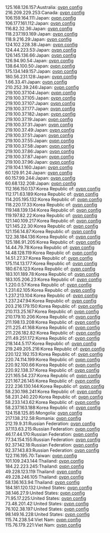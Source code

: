 125.168.126.157:Australia: [ovpn config](vpn/125_168_126_157.ovpn)  
216.209.229.253:Canada: [ovpn config](vpn/216_209_229_253.ovpn)  
106.159.164.111:Japan: [ovpn config](vpn/106_159_164_111.ovpn)  
106.177.161.112:Japan: [ovpn config](vpn/106_177_161_112.ovpn)  
116.82.32.36:Japan: [ovpn config](vpn/116_82_32_36.ovpn)  
118.237.193.169:Japan: [ovpn config](vpn/118_237_193_169.ovpn)  
118.9.216.29:Japan: [ovpn config](vpn/118_9_216_29.ovpn)  
124.102.228.38:Japan: [ovpn config](vpn/124_102_228_38.ovpn)  
124.44.223.53:Japan: [ovpn config](vpn/124_44_223_53.ovpn)  
126.145.136.66:Japan: [ovpn config](vpn/126_145_136_66.ovpn)  
126.94.90.54:Japan: [ovpn config](vpn/126_94_90_54.ovpn)  
138.64.100.50:Japan: [ovpn config](vpn/138_64_100_50.ovpn)  
175.134.149.157:Japan: [ovpn config](vpn/175_134_149_157.ovpn)  
180.56.231.128:Japan: [ovpn config](vpn/180_56_231_128.ovpn)  
1.66.33.41:Japan: [ovpn config](vpn/1_66_33_41.ovpn)  
210.252.39.246:Japan: [ovpn config](vpn/210_252_39_246.ovpn)  
219.100.37.104:Japan: [ovpn config](vpn/219_100_37_104.ovpn)  
219.100.37.105:Japan: [ovpn config](vpn/219_100_37_105.ovpn)  
219.100.37.107:Japan: [ovpn config](vpn/219_100_37_107.ovpn)  
219.100.37.177:Japan: [ovpn config](vpn/219_100_37_177.ovpn)  
219.100.37.182:Japan: [ovpn config](vpn/219_100_37_182.ovpn)  
219.100.37.19:Japan: [ovpn config](vpn/219_100_37_19.ovpn)  
219.100.37.31:Japan: [ovpn config](vpn/219_100_37_31.ovpn)  
219.100.37.49:Japan: [ovpn config](vpn/219_100_37_49.ovpn)  
219.100.37.51:Japan: [ovpn config](vpn/219_100_37_51.ovpn)  
219.100.37.55:Japan: [ovpn config](vpn/219_100_37_55.ovpn)  
219.100.37.58:Japan: [ovpn config](vpn/219_100_37_58.ovpn)  
219.100.37.86:Japan: [ovpn config](vpn/219_100_37_86.ovpn)  
219.100.37.87:Japan: [ovpn config](vpn/219_100_37_87.ovpn)  
219.100.37.96:Japan: [ovpn config](vpn/219_100_37_96.ovpn)  
219.104.1.160:Japan: [ovpn config](vpn/219_104_1_160.ovpn)  
60.129.91.24:Japan: [ovpn config](vpn/60_129_91_24.ovpn)  
60.157.99.244:Japan: [ovpn config](vpn/60_157_99_244.ovpn)  
60.68.132.208:Japan: [ovpn config](vpn/60_68_132_208.ovpn)  
112.166.150.137:Korea Republic of: [ovpn config](vpn/112_166_150_137.ovpn)  
112.171.63.189:Korea Republic of: [ovpn config](vpn/112_171_63_189.ovpn)  
114.205.195.132:Korea Republic of: [ovpn config](vpn/114_205_195_132.ovpn)  
118.220.17.33:Korea Republic of: [ovpn config](vpn/118_220_17_33.ovpn)  
119.148.139.134:Korea Republic of: [ovpn config](vpn/119_148_139_134.ovpn)  
119.197.82.22:Korea Republic of: [ovpn config](vpn/119_197_82_22.ovpn)  
121.140.109.217:Korea Republic of: [ovpn config](vpn/121_140_109_217.ovpn)  
121.145.22.30:Korea Republic of: [ovpn config](vpn/121_145_22_30.ovpn)  
121.156.14.87:Korea Republic of: [ovpn config](vpn/121_156_14_87.ovpn)  
122.38.184.136:Korea Republic of: [ovpn config](vpn/122_38_184_136.ovpn)  
125.186.91.205:Korea Republic of: [ovpn config](vpn/125_186_91_205.ovpn)  
14.44.79.78:Korea Republic of: [ovpn config](vpn/14_44_79_78.ovpn)  
14.48.128.119:Korea Republic of: [ovpn config](vpn/14_48_128_119.ovpn)  
14.51.27.37:Korea Republic of: [ovpn config](vpn/14_51_27_37.ovpn)  
175.114.13.177:Korea Republic of: [ovpn config](vpn/175_114_13_177.ovpn)  
180.67.6.123:Korea Republic of: [ovpn config](vpn/180_67_6_123.ovpn)  
183.101.189.78:Korea Republic of: [ovpn config](vpn/183_101_189_78.ovpn)  
183.105.206.23:Korea Republic of: [ovpn config](vpn/183_105_206_23.ovpn)  
1.220.0.57:Korea Republic of: [ovpn config](vpn/1_220_0_57.ovpn)  
1.231.62.105:Korea Republic of: [ovpn config](vpn/1_231_62_105.ovpn)  
1.237.213.104:Korea Republic of: [ovpn config](vpn/1_237_213_104.ovpn)  
1.237.247.94:Korea Republic of: [ovpn config](vpn/1_237_247_94.ovpn)  
203.216.179.150:Korea Republic of: [ovpn config](vpn/203_216_179_150.ovpn)  
210.113.25.167:Korea Republic of: [ovpn config](vpn/210_113_25_167.ovpn)  
210.179.10.206:Korea Republic of: [ovpn config](vpn/210_179_10_206.ovpn)  
211.198.13.208:Korea Republic of: [ovpn config](vpn/211_198_13_208.ovpn)  
211.225.41.168:Korea Republic of: [ovpn config](vpn/211_225_41_168.ovpn)  
211.226.182.82:Korea Republic of: [ovpn config](vpn/211_226_182_82.ovpn)  
211.49.251.172:Korea Republic of: [ovpn config](vpn/211_49_251_172.ovpn)  
218.144.5.117:Korea Republic of: [ovpn config](vpn/218_144_5_117.ovpn)  
219.249.205.216:Korea Republic of: [ovpn config](vpn/219_249_205_216.ovpn)  
220.122.192.153:Korea Republic of: [ovpn config](vpn/220_122_192_153.ovpn)  
220.74.114.199:Korea Republic of: [ovpn config](vpn/220_74_114_199.ovpn)  
220.92.100.66:Korea Republic of: [ovpn config](vpn/220_92_100_66.ovpn)  
220.92.138.37:Korea Republic of: [ovpn config](vpn/220_92_138_37.ovpn)  
221.165.54.237:Korea Republic of: [ovpn config](vpn/221_165_54_237.ovpn)  
221.167.26.145:Korea Republic of: [ovpn config](vpn/221_167_26_145.ovpn)  
222.236.130.144:Korea Republic of: [ovpn config](vpn/222_236_130_144.ovpn)  
58.230.198.241:Korea Republic of: [ovpn config](vpn/58_230_198_241.ovpn)  
58.231.240.220:Korea Republic of: [ovpn config](vpn/58_231_240_220.ovpn)  
58.233.143.62:Korea Republic of: [ovpn config](vpn/58_233_143_62.ovpn)  
58.237.163.188:Korea Republic of: [ovpn config](vpn/58_237_163_188.ovpn)  
124.158.125.85:Mongolia: [ovpn config](vpn/124_158_125_85.ovpn)  
217.138.212.58:Romania: [ovpn config](vpn/217_138_212_58.ovpn)  
212.19.9.31:Russian Federation: [ovpn config](vpn/212_19_9_31.ovpn)  
37.113.63.215:Russian Federation: [ovpn config](vpn/37_113_63_215.ovpn)  
46.17.44.170:Russian Federation: [ovpn config](vpn/46_17_44_170.ovpn)  
77.34.154.155:Russian Federation: [ovpn config](vpn/77_34_154_155.ovpn)  
92.37.142.18:Russian Federation: [ovpn config](vpn/92_37_142_18.ovpn)  
92.37.143.83:Russian Federation: [ovpn config](vpn/92_37_143_83.ovpn)  
122.116.195.70:Taiwan: [ovpn config](vpn/122_116_195_70.ovpn)  
101.109.243.144:Thailand: [ovpn config](vpn/101_109_243_144.ovpn)  
184.22.223.245:Thailand: [ovpn config](vpn/184_22_223_245.ovpn)  
49.228.123.119:Thailand: [ovpn config](vpn/49_228_123_119.ovpn)  
49.228.246.105:Thailand: [ovpn config](vpn/49_228_246_105.ovpn)  
58.136.163.94:Thailand: [ovpn config](vpn/58_136_163_94.ovpn)  
184.181.120.132:United States: [ovpn config](vpn/184_181_120_132.ovpn)  
38.146.27.9:United States: [ovpn config](vpn/38_146_27_9.ovpn)  
71.95.17.225:United States: [ovpn config](vpn/71_95_17_225.ovpn)  
73.48.201.42:United States: [ovpn config](vpn/73_48_201_42.ovpn)  
76.102.38.197:United States: [ovpn config](vpn/76_102_38_197.ovpn)  
98.149.16.228:United States: [ovpn config](vpn/98_149_16_228.ovpn)  
115.74.238.54:Viet Nam: [ovpn config](vpn/115_74_238_54.ovpn)  
115.76.179.221:Viet Nam: [ovpn config](vpn/115_76_179_221.ovpn)  

